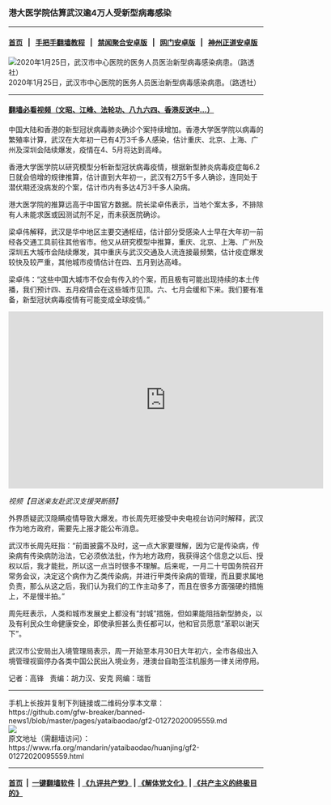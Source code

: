 ### 港大医学院估算武汉逾4万人受新型病毒感染
------------------------

#### [首页](https://github.com/gfw-breaker/banned-news1/blob/master/README.md) &nbsp;&nbsp;|&nbsp;&nbsp; [手把手翻墙教程](https://github.com/gfw-breaker/guides/wiki) &nbsp;&nbsp;|&nbsp;&nbsp; [禁闻聚合安卓版](https://github.com/gfw-breaker/bn-android) &nbsp;&nbsp;|&nbsp;&nbsp; [网门安卓版](https://github.com/oGate2/oGate) &nbsp;&nbsp;|&nbsp;&nbsp; [神州正道安卓版](https://github.com/SzzdOgate/update) 



<div id="headerimg">
 <img alt="2020年1月25日，武汉市中心医院的医务人员医治新型病毒感染病患。（路透社） " src="https://www.rfa.org/mandarin/yataibaodao/huanjing/gf2-01272020095559.html/2020-01-25T002716Z_802393441_RC2OME97N601_RTRMADP_3_CHINA-HEALTH.JPG/@@images/9657764b-53c4-4411-9d2e-2bf05057a29e.jpeg" title="2020年1月25日，武汉市中心医院的医务人员医治新型病毒感染病患。（路透社） "/>
 <div id="headerimgcontents">
  <div id="headerimgcaption">
   <span>
    2020年1月25日，武汉市中心医院的医务人员医治新型病毒感染病患。（路透社）
   </span>
   <!-- zoomattribute -->
  </div>
  <!-- headerimgcaption -->
 </div>
 <!-- headerimagecontents -->
</div>

<hr/>


#### [翻墙必看视频（文昭、江峰、法轮功、八九六四、香港反送中...）](http://167.172.214.107/home.html)

<div id="storytext">
 <div>
  <div class="slot_header">
  </div>
 </div>
 <p>
 </p>
 <p>
  中国大陆和香港的新型冠状病毒肺炎确诊个案持续增加。香港大学医学院以病毒的繁殖率计算，武汉在大年初一已有4万3千多人感染，估计重庆、北京、上海、广州及深圳会陆续爆发，疫情在4、5月将达到高峰。
 </p>
 <p>
  香港大学医学院以研究模型分析新型冠状病毒疫情，根据新型肺炎病毒疫症每6.2日就会倍增的规律推算，估计直到大年初一，武汉有2万5千多人确诊，连同处于潜伏期还没病发的个案，估计市内有多达4万3千多人染病。
 </p>
 <p>
 </p>
 <p>
 </p>
 <p>
  港大医学院的推算远高于中国官方数据。院长梁卓伟表示，当地个案太多，不排除有人未能求医或因测试剂不足，而未获医院确诊。
 </p>
 <p>
  梁卓伟解释，武汉是华中地区主要交通枢纽，估计部分受感染人士早在大年初一前经各交通工具前往其他省市。他又从研究模型中推算，重庆、北京、上海、广州及深圳五大城市会陆续爆发，其中重庆与武汉交通及人流连接最频繁，估计疫症爆发较快及较严重，其他城市疫情估计在四、五月到达高峰。
 </p>
 <p>
  梁卓伟：“这些中国大城市不仅会有传入的个案，而且极有可能出现持续的本土传播，我们预计四、五月疫情会在这些城市见顶。六、七月会缓和下来。我们要有准备，新型冠状病毒疫情有可能变成全球疫情。”
 </p>
 <p>
 </p>
 <p>
  <iframe frameborder="0" height="350" scrolling="no" src="https://www.facebook.com/plugins/video.php?href=https%3A%2F%2Fwww.facebook.com%2FRFAChinese%2Fvideos%2F176581873590692%2F&amp;show_text=0&amp;width=622" width="622">
  </iframe>
 </p>
 <p>
  <i>
   视频【目送亲友赴武汉支援哭断肠】
  </i>
 </p>
 <p>
 </p>
 <p>
  外界质疑武汉隐瞒疫情导致大爆发。巿长周先旺接受中央电视台访问时解释，武汉作为地方政府，需要先上报才能公布消息。
 </p>
 <p>
  武汉巿长周先旺指：“前面披露不及时，这一点大家要理解，因为它是传染病，传染病有传染病防治法，它必须依法批，作为地方政府，我获得这个信息之以后、授权以后，我才能批，所以这一点当时很多不理解。后来呢，一月二十号国务院召开常务会议，决定这个病作为乙类传染病，并进行甲类传染病的管理，而且要求属地负责，那么从这之后，我们认为我们的工作主动多了，而且在很多方面强硬的措施上，不是慢半拍。”
 </p>
 <p>
  周先旺表示，人类和城市发展史上都没有“封城”措施，但如果能阻挡新型肺炎，以及有利民众生命健康安全，即使承担甚么责任都可以，他和官员愿意“革职以谢天下”。
 </p>
 <p>
  武汉市公安局出入境管理局表示，周一开始至本月30日大年初六，全市各级出入境管理视窗停办各类中国公民出入境业务，港澳台自助签注机服务一律关闭停用。
 </p>
 <p>
 </p>
 <p>
  记者：高锋   责编：胡力汉、安克 网编：瑞哲
 </p>
</div>

<hr/>
手机上长按并复制下列链接或二维码分享本文章：<br/>
https://github.com/gfw-breaker/banned-news1/blob/master/pages/yataibaodao/gf2-01272020095559.md <br/>
<a href='https://github.com/gfw-breaker/banned-news1/blob/master/pages/yataibaodao/gf2-01272020095559.md'><img src='https://github.com/gfw-breaker/banned-news1/blob/master/pages/yataibaodao/gf2-01272020095559.md.png'/></a> <br/>
原文地址（需翻墙访问）：https://www.rfa.org/mandarin/yataibaodao/huanjing/gf2-01272020095559.html


------------------------
#### [首页](https://github.com/gfw-breaker/banned-news1/blob/master/README.md) &nbsp;|&nbsp; [一键翻墙软件](https://github.com/gfw-breaker/nogfw/blob/master/README.md) &nbsp;| [《九评共产党》](https://github.com/gfw-breaker/9ping.md/blob/master/README.md#九评之一评共产党是什么) | [《解体党文化》](https://github.com/gfw-breaker/jtdwh.md/blob/master/README.md) | [《共产主义的终极目的》](https://github.com/gfw-breaker/gczydzjmd.md/blob/master/README.md)


<img src='http://gfw-breaker.win/banned-news/pages/yataibaodao/gf2-01272020095559.md' width='0px' height='0px'/>